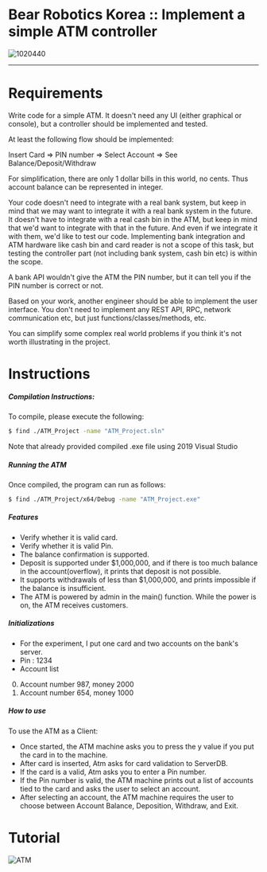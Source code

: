 # Bear Robotics Korea :: Implement a simple ATM controller
![1020440](https://user-images.githubusercontent.com/120086749/206920349-290cd4df-0ac3-4289-9213-0e9f76d1040d.png)

--------



# Requirements

Write code for a simple ATM. It doesn't need any UI (either graphical or console), but a controller should be implemented and tested.


At least the following flow should be implemented:

Insert Card => PIN number => Select Account => See Balance/Deposit/Withdraw



For simplification, there are only 1 dollar bills in this world, no cents. Thus account balance can be represented in integer.



Your code doesn't need to integrate with a real bank system, but keep in mind that we may want to integrate it with a real bank system in the future. It doesn't have to integrate with a real cash bin in the ATM, but keep in mind that we'd want to integrate with that in the future. And even if we integrate it with them, we'd like to test our code. Implementing bank integration and ATM hardware like cash bin and card reader is not a scope of this task, but testing the controller part (not including bank system, cash bin etc) is within the scope.



A bank API wouldn't give the ATM the PIN number, but it can tell you if the PIN number is correct or not.



Based on your work, another engineer should be able to implement the user interface. You don't need to implement any REST API, RPC, network communication etc, but just functions/classes/methods, etc.



You can simplify some complex real world problems if you think it's not worth illustrating in the project.

# Instructions




##### Compilation Instructions:
To compile, please execute the following:
```bash
$ find ./ATM_Project -name "ATM_Project.sln"
```
Note that already provided compiled .exe file using 2019 Visual Studio 

##### Running the ATM
Once compiled, the program can run as follows:
```bash
$ find ./ATM_Project/x64/Debug -name "ATM_Project.exe"
```

##### Features 

- Verify whether it is valid card.
- Verify whether it is valid Pin.
- The balance confirmation is supported.
- Deposit is supported under $1,000,000, and if there is too much balance in the account(overflow), it prints that deposit is not possible.
- It supports withdrawals of less than $1,000,000, and prints impossible if the balance is insufficient.
- The ATM is powered by admin in the main() function. While the power is on, the ATM receives customers.

##### Initializations

- For the experiment, I put one card and two accounts on the bank's server.
- Pin : 1234
- Account list
0. Account number 987, money 2000
1. Account number 654, money 1000

##### How to use 

To use the ATM as a Client:
- Once started, the ATM machine asks you to press the y value if you put the card in to the machine.
- After card is inserted, Atm asks for card validation to ServerDB.
- If the card is a valid, Atm asks you to enter a Pin number.
- If the Pin number is valid, the ATM machine prints out a list of accounts tied to the card and asks the user to select an account.
- After selecting an account, the ATM machine requires the user to choose between Account Balance, Deposition, Withdraw, and Exit.

# Tutorial

![ATM](https://user-images.githubusercontent.com/120086749/207247541-1aca64c0-81be-4210-82a9-2a8260675ded.JPG)

